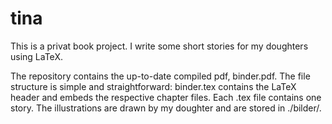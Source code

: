 tina
====
This is a privat book project. I write some short stories for my doughters using LaTeX. 

The repository contains the up-to-date compiled pdf, binder.pdf. The file structure is simple and straightforward: binder.tex contains the LaTeX header and embeds the respective chapter files. Each .tex file contains one story. The illustrations are drawn by my doughter and are stored in ./bilder/.
